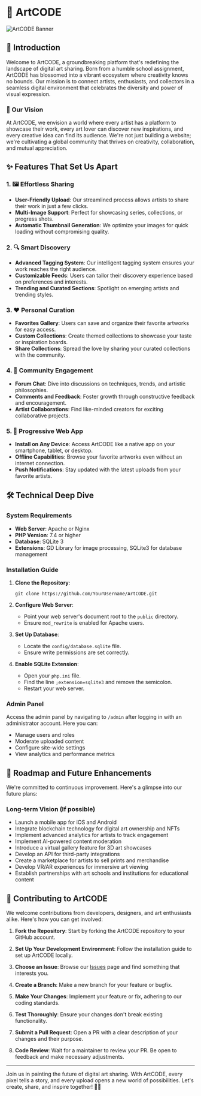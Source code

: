 # 🎨 ArtCODE

![ArtCODE Banner](https://github.com/HirotakaDango/ArtCODE/assets/104591072/fd3c300e-4ca0-4939-900a-f1e6e053bd1e)

## 🌟 Introduction

Welcome to ArtCODE, a groundbreaking platform that's redefining the landscape of digital art sharing. Born from a humble school assignment, ArtCODE has blossomed into a vibrant ecosystem where creativity knows no bounds. Our mission is to connect artists, enthusiasts, and collectors in a seamless digital environment that celebrates the diversity and power of visual expression.

### 🚀 Our Vision

At ArtCODE, we envision a world where every artist has a platform to showcase their work, every art lover can discover new inspirations, and every creative idea can find its audience. We're not just building a website; we're cultivating a global community that thrives on creativity, collaboration, and mutual appreciation.

## ✨ Features That Set Us Apart

### 1. 🖼️ Effortless Sharing

- **User-Friendly Upload**: Our streamlined process allows artists to share their work in just a few clicks.
- **Multi-Image Support**: Perfect for showcasing series, collections, or progress shots.
- **Automatic Thumbnail Generation**: We optimize your images for quick loading without compromising quality.

### 2. 🔍 Smart Discovery

- **Advanced Tagging System**: Our intelligent tagging system ensures your work reaches the right audience.
- **Customizable Feeds**: Users can tailor their discovery experience based on preferences and interests.
- **Trending and Curated Sections**: Spotlight on emerging artists and trending styles.

### 3. ❤ Personal Curation

- **Favorites Gallery**: Users can save and organize their favorite artworks for easy access.
- **Custom Collections**: Create themed collections to showcase your taste or inspiration boards.
- **Share Collections**: Spread the love by sharing your curated collections with the community.

### 4. 💬 Community Engagement

- **Forum Chat**: Dive into discussions on techniques, trends, and artistic philosophies.
- **Comments and Feedback**: Foster growth through constructive feedback and encouragement.
- **Artist Collaborations**: Find like-minded creators for exciting collaborative projects.

### 5. 📱 Progressive Web App

- **Install on Any Device**: Access ArtCODE like a native app on your smartphone, tablet, or desktop.
- **Offline Capabilities**: Browse your favorite artworks even without an internet connection.
- **Push Notifications**: Stay updated with the latest uploads from your favorite artists.

## 🛠️ Technical Deep Dive

### System Requirements

- **Web Server**: Apache or Nginx
- **PHP Version**: 7.4 or higher
- **Database**: SQLite 3
- **Extensions**: GD Library for image processing, SQLite3 for database management

### Installation Guide

1. **Clone the Repository**:
   ```
   git clone https://github.com/YourUsername/ArtCODE.git
   ```

2. **Configure Web Server**:
   - Point your web server's document root to the `public` directory.
   - Ensure `mod_rewrite` is enabled for Apache users.

3. **Set Up Database**:
   - Locate the `config/database.sqlite` file.
   - Ensure write permissions are set correctly.

4. **Enable SQLite Extension**:
   - Open your `php.ini` file.
   - Find the line `;extension=sqlite3` and remove the semicolon.
   - Restart your web server.


### Admin Panel

Access the admin panel by navigating to `/admin` after logging in with an administrator account. Here you can:

- Manage users and roles
- Moderate uploaded content
- Configure site-wide settings
- View analytics and performance metrics

## 🚀 Roadmap and Future Enhancements

We're committed to continuous improvement. Here's a glimpse into our future plans:

### Long-term Vision (If possible)

- Launch a mobile app for iOS and Android
- Integrate blockchain technology for digital art ownership and NFTs
- Implement advanced analytics for artists to track engagement
- Implement AI-powered content moderation
- Introduce a virtual gallery feature for 3D art showcases
- Develop an API for third-party integrations
- Create a marketplace for artists to sell prints and merchandise
- Develop VR/AR experiences for immersive art viewing
- Establish partnerships with art schools and institutions for educational content


## 🤝 Contributing to ArtCODE

We welcome contributions from developers, designers, and art enthusiasts alike. Here's how you can get involved:

1. **Fork the Repository**: Start by forking the ArtCODE repository to your GitHub account.

2. **Set Up Your Development Environment**: Follow the installation guide to set up ArtCODE locally.

3. **Choose an Issue**: Browse our [Issues](https://github.com/HirotakaDango/ArtCODE/issues) page and find something that interests you.

4. **Create a Branch**: Make a new branch for your feature or bugfix.

5. **Make Your Changes**: Implement your feature or fix, adhering to our coding standards.

6. **Test Thoroughly**: Ensure your changes don't break existing functionality.

7. **Submit a Pull Request**: Open a PR with a clear description of your changes and their purpose.

8. **Code Review**: Wait for a maintainer to review your PR. Be open to feedback and make necessary adjustments.


---

Join us in painting the future of digital art sharing. With ArtCODE, every pixel tells a story, and every upload opens a new world of possibilities. Let's create, share, and inspire together! 🎨✨
